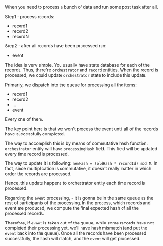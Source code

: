 When you need to process a bunch of data and run some post task after all.

Step1 - process records:
- record1
- record2
- recordN

Step2 - after all records have been processed run:
- event

The idea is very simple. You usually have state database for each of the records. Thus, there're `orchestrator` and `record` entities. When the record is processed, we could update `orchestrator` state to include this update.

Primarily, we dispatch into the queue for processing all the items:
- record1
- record2
- ...
- event

Every one of them.

The key point here is that we won't process the event until all of the records have successfully completed.

The way to accomplish this is by means of commutative hash function. `orchestrator` entity will have `processingHash` field. This field will be updated every time record is processed. 

The way to update it is following: `newHash = (oldHash * recordId) mod M`. In fact, since multiplication is commutative, it doesn't really matter in which order the records are processed.

Hence, this update happens to orchestrator entity each time record is processed.

Regarding the `event` processing, - it is gonna be in the same queue as the rest of participants of the processing. In the process, which records and event are produced, we compute the final expected hash of all the processed records. 

Therefore, if `event` is taken out of the queue, while some records have not completed their processing yet, we'll have hash mismatch (and put the `event` back into the queue). Once all the records have been processed successfully, the hash will match, and the `event` will get processed.

